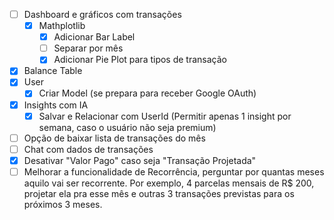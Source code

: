 - [ ] Dashboard e gráficos com transações
    - [x] Mathplotlib
        - [x] Adicionar Bar Label
        - [ ] Separar por mês
        - [x] Adicionar Pie Plot para tipos de transação
- [x] Balance Table
- [x] User
    - [x] Criar Model (se prepara para receber Google OAuth)
- [x] Insights com IA
    - [x] Salvar e Relacionar com UserId (Permitir apenas 1 insight por semana, caso o usuário não seja premium)
- [ ] Opção de baixar lista de transações do mês
- [ ] Chat com dados de transações
- [x] Desativar "Valor Pago" caso seja "Transação Projetada"
- [ ] Melhorar a funcionalidade de Recorrência, perguntar por quantas meses aquilo vai ser recorrente. Por exemplo, 4 parcelas mensais de R$ 200, projetar ela pra esse mês e outras 3 transações previstas para os próximos 3 meses.
